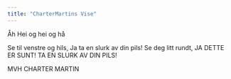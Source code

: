 ```yaml
---
title: "CharterMartins Vise"
---
```


Åh Hei og hei og hå

Se til venstre og hils,
Ja ta en slurk av din pils!
Se deg litt rundt,
JA DETTE ER SUNT!
TA EN SLURK AV DIN PILS!

MVH 
CHARTER MARTIN